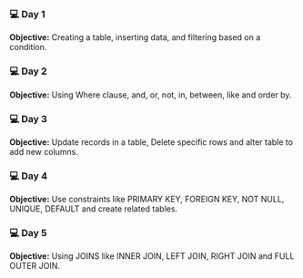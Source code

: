 ### 💻 Day 1

**Objective:** Creating a table, inserting data, and filtering based on a condition.


### 💻 Day 2

**Objective:** Using Where clause, and, or, not, in, between, like and order by.


### 💻 Day 3

**Objective:** Update records in a table, Delete specific rows and alter table to add new columns.


### 💻 Day 4

**Objective:** Use constraints like PRIMARY KEY, FOREIGN KEY, NOT NULL, UNIQUE, DEFAULT and create related tables.


### 💻 Day 5

**Objective:** Using JOINS like INNER JOIN, LEFT JOIN, RIGHT JOIN and FULL OUTER JOIN.

